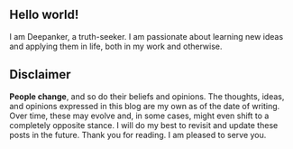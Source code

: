 ## Hello world!

I am Deepanker, a truth-seeker. I am passionate about learning new ideas and applying them in life, both in my work and otherwise.


## Disclaimer

**People change**, and so do their beliefs and opinions. The thoughts, ideas, and opinions expressed in this blog are my own as of the date of writing. Over time, these may evolve and, in some cases, might even shift to a completely opposite stance. I will do my best to revisit and update these posts in the future. Thank you for reading. I am pleased to serve you.